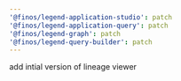 ```yaml
---
'@finos/legend-application-studio': patch
'@finos/legend-application-query': patch
'@finos/legend-graph': patch
'@finos/legend-query-builder': patch
---
```


add intial version of lineage viewer
